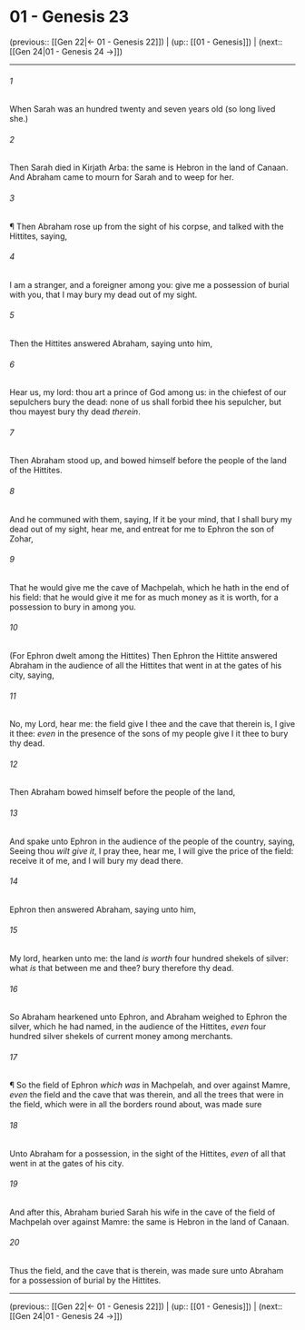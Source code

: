 # 01 - Genesis 23

(previous:: [[Gen 22|← 01 - Genesis 22]]) | (up:: [[01 - Genesis]]) | (next:: [[Gen 24|01 - Genesis 24 →]])

***


###### 1 
When Sarah was an hundred twenty and seven years old (so long lived she.) 

###### 2 
Then Sarah died in Kirjath Arba: the same is Hebron in the land of Canaan. And Abraham came to mourn for Sarah and to weep for her. 

###### 3 
¶ Then Abraham rose up from the sight of his corpse, and talked with the Hittites, saying, 

###### 4 
I am a stranger, and a foreigner among you: give me a possession of burial with you, that I may bury my dead out of my sight. 

###### 5 
Then the Hittites answered Abraham, saying unto him, 

###### 6 
Hear us, my lord: thou art a prince of God among us: in the chiefest of our sepulchers bury the dead: none of us shall forbid thee his sepulcher, but thou mayest bury thy dead _therein_. 

###### 7 
Then Abraham stood up, and bowed himself before the people of the land of the Hittites. 

###### 8 
And he communed with them, saying, If it be your mind, that I shall bury my dead out of my sight, hear me, and entreat for me to Ephron the son of Zohar, 

###### 9 
That he would give me the cave of Machpelah, which he hath in the end of his field: that he would give it me for as much money as it is worth, for a possession to bury in among you. 

###### 10 
(For Ephron dwelt among the Hittites) Then Ephron the Hittite answered Abraham in the audience of all the Hittites that went in at the gates of his city, saying, 

###### 11 
No, my Lord, hear me: the field give I thee and the cave that therein is, I give it thee: _even_ in the presence of the sons of my people give I it thee to bury thy dead. 

###### 12 
Then Abraham bowed himself before the people of the land, 

###### 13 
And spake unto Ephron in the audience of the people of the country, saying, Seeing thou _wilt give it_, I pray thee, hear me, I will give the price of the field: receive it of me, and I will bury my dead there. 

###### 14 
Ephron then answered Abraham, saying unto him, 

###### 15 
My lord, hearken unto me: the land _is worth_ four hundred shekels of silver: what _is_ that between me and thee? bury therefore thy dead. 

###### 16 
So Abraham hearkened unto Ephron, and Abraham weighed to Ephron the silver, which he had named, in the audience of the Hittites, _even_ four hundred silver shekels of current money among merchants. 

###### 17 
¶ So the field of Ephron _which was_ in Machpelah, and over against Mamre, _even_ the field and the cave that was therein, and all the trees that were in the field, which were in all the borders round about, was made sure 

###### 18 
Unto Abraham for a possession, in the sight of the Hittites, _even_ of all that went in at the gates of his city. 

###### 19 
And after this, Abraham buried Sarah his wife in the cave of the field of Machpelah over against Mamre: the same is Hebron in the land of Canaan. 

###### 20 
Thus the field, and the cave that is therein, was made sure unto Abraham for a possession of burial by the Hittites.

***

(previous:: [[Gen 22|← 01 - Genesis 22]]) | (up:: [[01 - Genesis]]) | (next:: [[Gen 24|01 - Genesis 24 →]])
